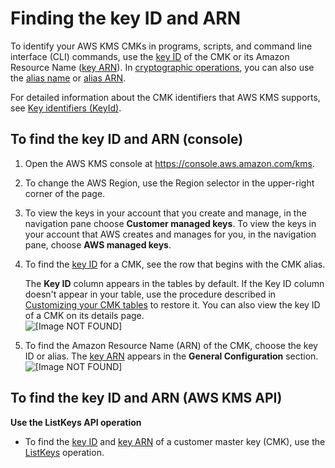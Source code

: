 # Finding the key ID and ARN<a name="find-cmk-id-arn"></a>

To identify your AWS KMS CMKs in programs, scripts, and command line interface \(CLI\) commands, use the [key ID](concepts.md#key-id-key-id) of the CMK or its Amazon Resource Name \([key ARN](concepts.md#key-id-key-ARN)\)\. In [cryptographic operations](concepts.md#cryptographic-operations), you can also use the [alias name](concepts.md#key-id-alias-name) or [alias ARN](concepts.md#key-id-alias-ARN)\.

For detailed information about the CMK identifiers that AWS KMS supports, see [Key identifiers \(KeyId\)](concepts.md#key-id)\.

## To find the key ID and ARN \(console\)<a name="find-cmk-arn"></a>

1. Open the AWS KMS console at [https://console\.aws\.amazon\.com/kms](https://console.aws.amazon.com/kms)\.

1. To change the AWS Region, use the Region selector in the upper\-right corner of the page\.

1. To view the keys in your account that you create and manage, in the navigation pane choose **Customer managed keys**\. To view the keys in your account that AWS creates and manages for you, in the navigation pane, choose **AWS managed keys**\.

1. To find the [key ID](concepts.md#key-id-key-id) for a CMK, see the row that begins with the CMK alias\. 

   The **Key ID** column appears in the tables by default\. If the Key ID column doesn't appear in your table, use the procedure described in [Customizing your CMK tables](viewing-keys-console.md#viewing-console-customize) to restore it\. You can also view the key ID of a CMK on its details page\.  
![\[Image NOT FOUND\]](http://docs.aws.amazon.com/kms/latest/developerguide/images/find-key-id-new.png)

1. To find the Amazon Resource Name \(ARN\) of the CMK, choose the key ID or alias\. The [key ARN](concepts.md#key-id-key-ARN) appears in the **General Configuration** section\.   
![\[Image NOT FOUND\]](http://docs.aws.amazon.com/kms/latest/developerguide/images/find-key-arn-new-new.png)

## To find the key ID and ARN \(AWS KMS API\)<a name="find-cmk-arn-api"></a>

**Use the ListKeys API operation**
+ To find the [key ID](concepts.md#key-id-key-id) and [key ARN](concepts.md#key-id-key-ARN) of a customer master key \(CMK\), use the [ListKeys](viewing-keys-cli.md#viewing-keys-list-keys) operation\.